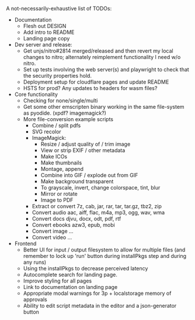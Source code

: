 A not-necessarily-exhaustive list of TODOs:
- Documentation
  - Flesh out DESIGN
  - Add intro to README
  - Landing page copy
- Dev server and release:
  - Get unjs/nitro#2814 merged/released and then revert my local changes to
    nitro; alternately reimplement functionality I need w/o nitro.
  - Set up tests involving the web server(s) and playwright to check that the
    security properties hold.
  - Deployment setup for cloudflare pages and update README
  - HSTS for prod? Any updates to headers for wasm files?
- Core functionality
  - Checking for none/single/multi
  - Get some other emscripten binary working in the same file-system as pyodide.
    (xpdf? imagemagick?)
  - More file-conversion example scripts
    - Combine / split pdfs
    - SVG recolor
    - ImageMagick:
      - Resize / adjust quality of / trim image
      - View or strip EXIF / other metadata
      - Make ICOs
      - Make thumbnails
      - Montage, append
      - Combine into GIF / explode out from GIF
      - Make background transparent
      - To grayscale, invert, change colorspace, tint, blur
      - Mirror or rotate
      - Image to PDF
    - Extract or convert 7z, cab, jar, rar, tar, tar.gz, tbz2, zip
    - Convert audio aac, aiff, flac, m4a, mp3, ogg, wav, wma
    - Convert docs djvu, docx, odt, pdf, rtf
    - Convert ebooks azw3, epub, mobi
    - Convert image ...
    - Convert video ...
- Frontend
  - Better UI for input / output filesystem to allow for multiple files (and
    remember to lock up 'run' button during installPkgs step and during any
    runs)
  - Using the installPkgs to decrease perceived latency
  - Autocomplete search for landing page.
  - Improve styling for all pages
  - Link to documentation on landing page
  - Appropriate modal warnings for 3p + localstorage memory of approvals
  - Ability to edit script metadata in the editor and a json-generator button
